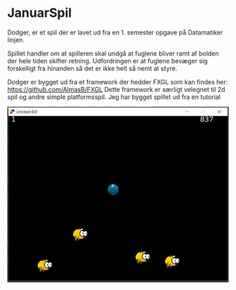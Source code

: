 # JanuarSpil
Dodger, er et spil der er lavet ud fra en 1. semester opgave på Datamatiker linjen.

Spillet handler om at spilleren skal undgå at fuglene bliver ramt af bolden der hele tiden skifter retning.
Udfordringen er at fuglene bevæger sig forskelligt fra hinanden så det er ikke helt så nemt at styre.

Dodger er bygget ud fra et framework der hedder FXGL som kan findes her: https://github.com/AlmasB/FXGL
Dette framework er særligt velegnet til 2d spil og andre simple platformsspil. Jeg har bygget spillet ud fra en tutorial 

![Screenshot](https://github.com/CTFlink/JanuarSpil/blob/master/dodger.jpg)
